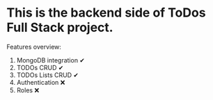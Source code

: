 # This is the backend side of ToDos Full Stack project.

Features overview:

1. MongoDB integration ✔
2. TODOs CRUD ✔
3. TODOs Lists CRUD ✔
4. Authentication ❌
5. Roles ❌
